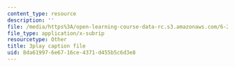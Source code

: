 ```yaml
---
content_type: resource
description: ''
file: /media/https%3A/open-learning-course-data-rc.s3.amazonaws.com/6-262-discrete-stochastic-processes-spring-2011/8da619976e6716ce4371d455b5c6d3e8_mNGVkKeMUtc.srt
file_type: application/x-subrip
resourcetype: Other
title: 3play caption file
uid: 8da61997-6e67-16ce-4371-d455b5c6d3e8
---
```

